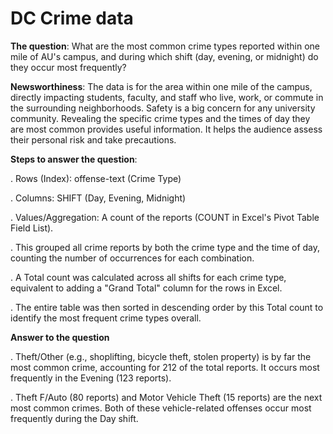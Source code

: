 # DC Crime data
**The question**: What are the most common crime types reported within one mile of AU's campus, and during which shift (day, evening, or midnight) do they occur most frequently?

**Newsworthiness**: The data is for the area within one mile of the campus, directly impacting students, faculty, and staff who live, work, or commute in the surrounding neighborhoods.
 Safety is a big concern for any university community. Revealing the specific crime types and the times of day they are most common provides useful information. 
 It helps the audience assess their personal risk and take precautions.

 **Steps to answer the question**: 
 
  . Rows (Index): offense-text (Crime Type)

. Columns: SHIFT (Day, Evening, Midnight)

. Values/Aggregation: A count of the reports (COUNT in Excel's Pivot Table Field List).

. This grouped all crime reports by both the crime type and the time of day, counting the number of occurrences for each combination.

. A Total count was calculated across all shifts for each crime type, equivalent to adding a "Grand Total" column for the rows in Excel.

. The entire table was then sorted in descending order by this Total count to identify the most frequent crime types overall.

**Answer to the question**

. Theft/Other (e.g., shoplifting, bicycle theft, stolen property) is by far the most common crime, accounting for 212 of the total reports.
It occurs most frequently in the Evening (123 reports).

. Theft F/Auto (80 reports) and Motor Vehicle Theft (15 reports) are the next most common crimes. 
Both of these vehicle-related offenses occur most frequently during the Day shift.


